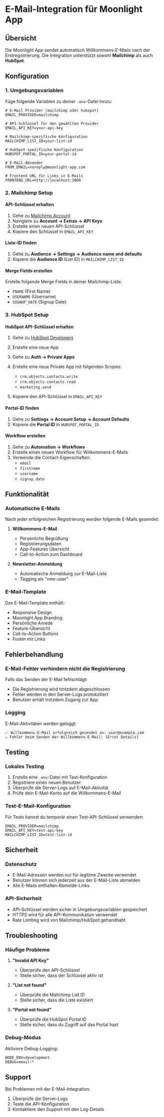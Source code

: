 # E-Mail-Integration für Moonlight App

## Übersicht

Die Moonlight App sendet automatisch Willkommens-E-Mails nach der Erstregistrierung. Die Integration unterstützt sowohl **Mailchimp** als auch **HubSpot**.

## Konfiguration

### 1. Umgebungsvariablen

Füge folgende Variablen zu deiner `.env`-Datei hinzu:

```env
# E-Mail Provider (mailchimp oder hubspot)
EMAIL_PROVIDER=mailchimp

# API-Schlüssel für den gewählten Provider
EMAIL_API_KEY=your-api-key

# Mailchimp-spezifische Konfiguration
MAILCHIMP_LIST_ID=your-list-id

# HubSpot-spezifische Konfiguration
HUBSPOT_PORTAL_ID=your-portal-id

# E-Mail-Absender
FROM_EMAIL=noreply@moonlight-app.com

# Frontend URL für Links in E-Mails
FRONTEND_URL=http://localhost:3000
```

### 2. Mailchimp Setup

#### API-Schlüssel erhalten

1. Gehe zu [Mailchimp Account](https://login.mailchimp.com/)
2. Navigiere zu **Account → Extras → API Keys**
3. Erstelle einen neuen API-Schlüssel
4. Kopiere den Schlüssel in `EMAIL_API_KEY`

#### Liste-ID finden

1. Gehe zu **Audience → Settings → Audience name and defaults**
2. Kopiere die **Audience ID** (List ID) in `MAILCHIMP_LIST_ID`

#### Merge Fields erstellen

Erstelle folgende Merge Fields in deiner Mailchimp-Liste:

- `FNAME` (First Name)
- `USERNAME` (Username)
- `SIGNUP_DATE` (Signup Date)

### 3. HubSpot Setup

#### HubSpot API-Schlüssel erhalten

1. Gehe zu [HubSpot Developers](https://developers.hubspot.com/)
2. Erstelle eine neue App
3. Gehe zu **Auth → Private Apps**
4. Erstelle eine neue Private App mit folgenden Scopes:

   - `crm.objects.contacts.write`
   - `crm.objects.contacts.read`
   - `marketing.send`

5. Kopiere den API-Schlüssel in `EMAIL_API_KEY`

#### Portal-ID finden

1. Gehe zu **Settings → Account Setup → Account Defaults**
2. Kopiere die **Portal ID** in `HUBSPOT_PORTAL_ID`

#### Workflow erstellen

1. Gehe zu **Automation → Workflows**
2. Erstelle einen neuen Workflow für Willkommens-E-Mails
3. Verwende die Contact-Eigenschaften:
   - `email`
   - `firstname`
   - `username`
   - `signup_date`

## Funktionalität

### Automatische E-Mails

Nach jeder erfolgreichen Registrierung werden folgende E-Mails gesendet:

1. **Willkommens-E-Mail**

   - Persönliche Begrüßung
   - Registrierungsdaten
   - App-Features Übersicht
   - Call-to-Action zum Dashboard

2. **Newsletter-Anmeldung**

   - Automatische Anmeldung zur E-Mail-Liste
   - Tagging als "new-user"

### E-Mail-Template

Das E-Mail-Template enthält:

- Responsive Design
- Moonlight App Branding
- Persönliche Anrede
- Feature-Übersicht
- Call-to-Action Buttons
- Footer mit Links

## Fehlerbehandlung

### E-Mail-Fehler verhindern nicht die Registrierung

Falls das Senden der E-Mail fehlschlägt:

- Die Registrierung wird trotzdem abgeschlossen
- Fehler werden in den Server-Logs protokolliert
- Benutzer erhält trotzdem Zugang zur App

### Logging

E-Mail-Aktivitäten werden geloggt:

```text
✅ Willkommens-E-Mail erfolgreich gesendet an: user@example.com
⚠️ Fehler beim Senden der Willkommens-E-Mail: [Error Details]
```

## Testing

### Lokales Testing

1. Erstelle eine `.env`-Datei mit Test-Konfiguration
2. Registriere einen neuen Benutzer
3. Überprüfe die Server-Logs auf E-Mail-Aktivität
4. Prüfe dein E-Mail-Konto auf die Willkommens-E-Mail

### Test-E-Mail-Konfiguration

Für Tests kannst du temporär einen Test-API-Schlüssel verwenden:

```env
EMAIL_PROVIDER=mailchimp
EMAIL_API_KEY=test-api-key
MAILCHIMP_LIST_ID=test-list-id
```

## Sicherheit

### Datenschutz

- E-Mail-Adressen werden nur für legitime Zwecke verwendet
- Benutzer können sich jederzeit aus der E-Mail-Liste abmelden
- Alle E-Mails enthalten Abmelde-Links

### API-Sicherheit

- API-Schlüssel werden sicher in Umgebungsvariablen gespeichert
- HTTPS wird für alle API-Kommunikation verwendet
- Rate Limiting wird von Mailchimp/HubSpot gehandhabt

## Troubleshooting

### Häufige Probleme

1. **"Invalid API Key"**
   - Überprüfe den API-Schlüssel
   - Stelle sicher, dass der Schlüssel aktiv ist

2. **"List not found"**
   - Überprüfe die Mailchimp List ID
   - Stelle sicher, dass die Liste existiert

3. **"Portal not found"**
   - Überprüfe die HubSpot Portal ID
   - Stelle sicher, dass du Zugriff auf das Portal hast

### Debug-Modus

Aktiviere Debug-Logging:

```env
NODE_ENV=development
DEBUG=email:*
```

## Support

Bei Problemen mit der E-Mail-Integration:

1. Überprüfe die Server-Logs
2. Teste die API-Konfiguration
3. Kontaktiere den Support mit den Log-Details
